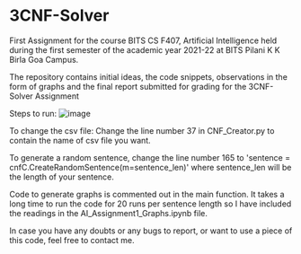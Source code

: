# 3CNF-Solver

First Assignment for the course BITS CS F407, Artificial Intelligence held during the first semester of the academic year 2021-22 at BITS Pilani K K Birla Goa Campus.

The repository contains initial ideas, the code snippets, observations in the form of graphs and the final report submitted for grading for the 3CNF-Solver Assignment

Steps to run:
![image](https://user-images.githubusercontent.com/50710861/137849709-27804cf2-505e-4bb7-9da8-7787f380f7bd.png)

To change the csv file: Change the line number 37 in CNF_Creator.py to contain the name of csv file you want.

To generate a random sentence, change the line number 165 to 'sentence = cnfC.CreateRandomSentence(m=sentence_len)' where sentence_len will be the length of your sentence.

Code to generate graphs is commented out in the main function. It takes a long time to run the code for 20 runs per sentence length so I have included the readings in the AI_Assignment1_Graphs.ipynb file.

In case you have any doubts or any bugs to report, or want to use a piece of this code, feel free to contact me.

